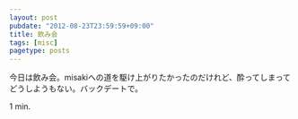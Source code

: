 ```yaml
---
layout: post
pubdate: "2012-08-23T23:59:59+09:00"
title: 飲み会
tags: [misc]
pagetype: posts
---
```

今日は飲み会。misakiへの道を駆け上がりたかったのだけれど、酔ってしまってどうしようもない。バックデートで。

1 min.
